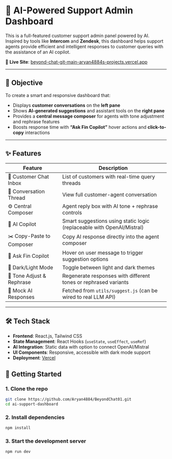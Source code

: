 # 🧠 AI-Powered Support Admin Dashboard

This is a full-featured customer support admin panel powered by AI. Inspired by tools like **Intercom** and **Zendesk**, this dashboard helps support agents provide efficient and intelligent responses to customer queries with the assistance of an AI copilot.

🔗 **Live Site**: [beyond-chat-git-main-aryan4884s-projects.vercel.app](https://beyond-chat-git-main-aryan4884s-projects.vercel.app/)

---

## 🎯 Objective

To create a smart and responsive dashboard that:

- Displays **customer conversations** on the **left pane**
- Shows **AI-generated suggestions** and assistant tools on the **right pane**
- Provides a **central message composer** for agents with tone adjustment and rephrase features
- Boosts response time with **“Ask Fin Copilot”** hover actions and **click-to-copy** interactions

---

## ✨ Features

| Feature                | Description                                                                 |
|------------------------|-----------------------------------------------------------------------------|
| 🧵 Customer Chat Inbox | List of customers with real-time query threads                              |
| 💬 Conversation Thread | View full customer-agent conversation                                       |
| ⚙️ Central Composer    | Agent reply box with AI tone + rephrase controls                            |
| 🤖 AI Copilot          | Smart suggestions using static logic (replaceable with OpenAI/Mistral)      |
| ✂️ Copy-Paste to Composer | Copy AI response directly into the agent composer                        |
| 🧠 Ask Fin Copilot     | Hover on user message to trigger suggestion options                         |
| 🎨 Dark/Light Mode     | Toggle between light and dark themes                                        |
| 🔁 Tone Adjust & Rephrase | Regenerate responses with different tones or rephrased variants          |
| 🧪 Mock AI Responses   | Fetched from `utils/suggest.js` (can be wired to real LLM API)              |

---

## 🛠 Tech Stack

- **Frontend**: React.js, Tailwind CSS
- **State Management**: React Hooks (`useState`, `useEffect`, `useRef`)
- **AI Integration**: Static data with option to connect OpenAI/Mistral
- **UI Components**: Responsive, accessible with dark mode support
- **Deployment**: [Vercel](https://vercel.com)


## 🚀 Getting Started

### 1. Clone the repo
```bash
git clone https://github.com/Aryan4884/BeyondChat01.git
cd ai-support-dashboard
```
### 2. Install dependencies
```bash
npm install
```
### 3. Start the development server
```bash
npm run dev
```
